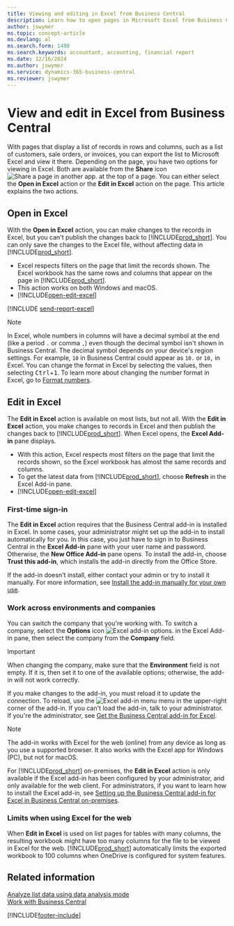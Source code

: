 ```yaml
---
title: Viewing and editing in Excel from Business Central
description: Learn how to open pages in Microsoft Excel from Business Central for better data analysis.
author: jswymer
ms.topic: concept-article
ms.devlang: al
ms.search.form: 1480
ms.search.keywords: accountant, accounting, financial report
ms.date: 12/16/2024
ms.author: jswymer
ms.service: dynamics-365-business-central
ms.reviewer: jswymer
---
```

# View and edit in Excel from Business Central

With pages that display a list of records in rows and columns, such as a list of customers, sale orders, or invoices, you can export the list to Microsoft Excel and view it there. Depending on the page, you have two options for viewing in Excel. Both are available from the **Share** icon ![Share a page in another app.](media/share-icon.png) at the top of a page. You can either select the **Open in Excel** action or the **Edit in Excel** action on the page. This article explains the two actions.

## Open in Excel

With the **Open in Excel** action, you can make changes to the records in Excel, but you can't publish the changes back to [!INCLUDE[prod_short](includes/prod_short.md)]. You can only save the changes to the Excel file, without affecting data in [!INCLUDE[prod_short](includes/prod_short.md)].

- Excel respects filters on the page that limit the records shown. The Excel workbook has the same rows and columns that appear on the page in [!INCLUDE[prod_short](includes/prod_short.md)].
- This action works on both Windows and macOS.
- [!INCLUDE[open-edit-excel](includes/open-and-edit-excel.md)]

<!-- 
> [!IMPORTANT]
> For [!INCLUDE[prod_short](includes/prod_short.md)] on-premises, the **Open in Excel** action is available by default. However, if you set up [!INCLUDE[prod_short](includes/prod_short.md)] on-premises for editing data in Excel, then the **Open in Excel** action is replaced by the **Edit in Excel** action.-->

[!INCLUDE [send-report-excel](includes/send-report-excel.md)] 

> [!NOTE]
> In Excel, whole numbers in columns will have a decimal symbol at the end (like a period `.` or comma `,`) even though the decimal symbol isn't shown in Business Central. The decimal symbol depends on your device's region settings. For example, `10` in Business Central could appear as `10.` or `10,` in Excel. You can change the format in Excel by selecting the values, then selecting <kbd>Ctrl</kbd>+<kbd>1</kbd>. To learn more about changing the number format in Excel, go to [Format numbers](https://support.microsoft.com/office/format-numbers-f27f865b-2dc5-4970-b289-5286be8b994a).

## Edit in Excel

The **Edit in Excel** action is available on most lists, but not all. With the **Edit in Excel** action, you make changes to records in Excel and then publish the changes back to [!INCLUDE[prod_short](includes/prod_short.md)]. When Excel opens, the **Excel Add-in** pane displays.

- With this action, Excel respects most filters on the page that limit the records shown, so the Excel workbook has almost the same records and columns.
- To get the latest data from [!INCLUDE[prod_short](includes/prod_short.md)], choose **Refresh** in the Excel Add-in pane.
- [!INCLUDE[open-edit-excel](includes/open-and-edit-excel.md)]

### First-time sign-in

The **Edit in Excel** action requires that the Business Central add-in is installed in Excel. In some cases, your administrator might set up the add-in to install automatically for you. In this case, you just have to sign in to Business Central in the **Excel Add-in** pane with your user name and password. Otherwise, the **New Office Add-in** pane opens. To install the add-in, choose **Trust this add-in**, which installs the add-in directly from the Office Store.

If the add-in doesn't install, either contact your admin or try to install it manually. For more information, see [Install the add-in manually for your own use](admin-deploy-excel-addin.md#install).

### Work across environments and companies

You can switch the company that you're working with. To switch a company, select the **Options** icon ![Excel add-in options.](media/cogwheel.png "Excel add-in options") in the Excel Add-in pane, then select the company from the **Company** field.  

> [!IMPORTANT]
> When changing the company, make sure that the **Environment** field is not empty. If it is, then set it to one of the available options; otherwise, the add-in will not work correctly.  

If you make changes to the add-in, you must reload it to update the connection. To reload, use the ![Excel add-in menu](media/excel-addin-menu.png "Excel add-in menu") menu in the upper-right corner of the add-in. If you can't load the add-in, talk to your administrator. If you're the administrator, see [Get the Business Central add-in for Excel](admin-deploy-excel-addin.md).

> [!NOTE]
> The add-in works with Excel for the web (online) from any device as long as you use a supported browser. It also works with the Excel app for Windows (PC), but not for macOS.
>
> For [!INCLUDE[prod_short](includes/prod_short.md)] on-premises, the **Edit in Excel** action is only available if the Excel add-in has been configured by your administrator, and only available for the web client. For administrators, if you want to learn how to install the Excel add-in, see [Setting up the Business Central add-in for Excel in Business Central on-premises](/dynamics365/business-central/dev-itpro/administration/configuring-excel-addin).

### Limits when using Excel for the web

When **Edit in Excel** is used on list pages for tables with many columns, the resulting workbook might have too many columns for the file to be viewed in Excel for the web. [!INCLUDE[prod_short](includes/prod_short.md)] automatically limits the exported workbook to 100 columns when OneDrive is configured for system features. 

<!--## See the differences between the options
<br><br>  

> [!Video https://go.microsoft.com/fwlink/?linkid=2086039]-->

## Related information

[Analyze list data using data analysis mode](analysis-mode.md)   
[Work with Business Central](ui-work-product.md)  

[!INCLUDE[footer-include](includes/footer-banner.md)]
